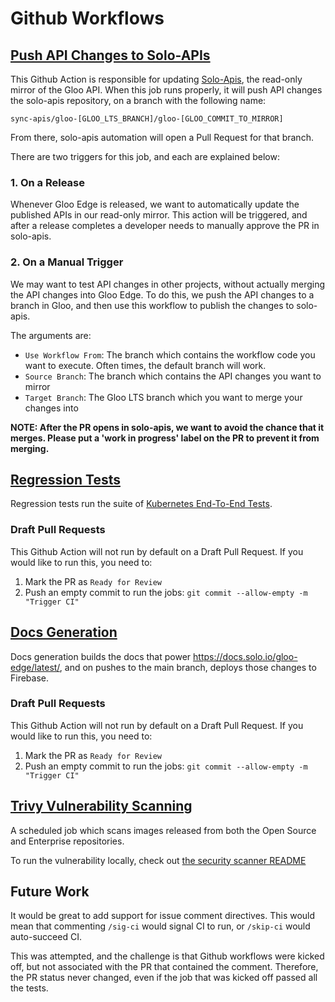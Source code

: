 # Github Workflows

## [Push API Changes to Solo-APIs](./push-solo-apis-branch.yaml)
This Github Action is responsible for updating [Solo-Apis](https://github.com/solo-io/solo-apis), the read-only mirror of the Gloo API. 
When this job runs properly, it will push API changes the solo-apis repository, on a branch with the following name:
```
sync-apis/gloo-[GLOO_LTS_BRANCH]/gloo-[GLOO_COMMIT_TO_MIRROR]
```

From there, solo-apis automation will open a Pull Request for that branch.

There are two triggers for this job, and each are explained below:
### 1. On a Release
Whenever Gloo Edge is released, we want to automatically update the published APIs in our read-only mirror. This action will be triggered, and after a release completes a developer needs to manually approve the PR in solo-apis.

### 2. On a Manual Trigger
We may want to test API changes in other projects, without actually merging the API changes into Gloo Edge. To do this, we push the API changes to a branch in Gloo, and then use this workflow to publish the changes to solo-apis.

The arguments are:
- `Use Workflow From`: The branch which contains the workflow code you want to execute. Often times, the default branch will work.
- `Source Branch`: The branch which contains the API changes you want to mirror
- `Target Branch`: The Gloo LTS branch which you want to merge your changes into

**NOTE: After the PR opens in solo-apis, we want to avoid the chance that it merges. Please put a 'work in progress' label on the PR to prevent it from merging.**

## [Regression Tests](./regression-tests.yaml)
Regression tests run the suite of [Kubernetes End-To-End Tests](https://github.com/solo-io/gloo/tree/master/test).

### Draft Pull Requests
This Github Action will not run by default on a Draft Pull Request. If you would like to run this, you need to:
1. Mark the PR as `Ready for Review`
1. Push an empty commit to run the jobs: `git commit --allow-empty -m "Trigger CI"` 

## [Docs Generation](./docs-gen.yaml)
Docs generation builds the docs that power https://docs.solo.io/gloo-edge/latest/, and on pushes to the main branch, deploys those changes to Firebase.

### Draft Pull Requests
This Github Action will not run by default on a Draft Pull Request. If you would like to run this, you need to:
1. Mark the PR as `Ready for Review`
1. Push an empty commit to run the jobs: `git commit --allow-empty -m "Trigger CI"`

## [Trivy Vulnerability Scanning](./trivy-analysis-scheduled.yaml)
A scheduled job which scans images released from both the Open Source and Enterprise repositories.

To run the vulnerability locally, check out [the security scanner README](https://github.com/solo-io/gloo/tree/master/docs/cmd/securityscanutils)

## Future Work
It would be great to add support for issue comment directives. This would mean that commenting `/sig-ci` would signal CI to run, or `/skip-ci` would auto-succeed CI.

This was attempted, and the challenge is that Github workflows were kicked off, but not associated with the PR that contained the comment. Therefore, the PR status never changed, even if the job that was kicked off passed all the tests.